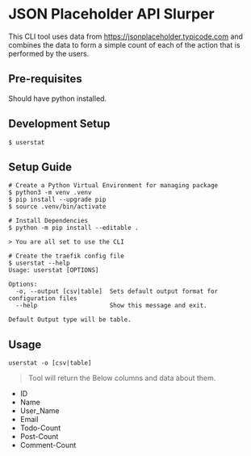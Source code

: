 # JSON Placeholder API Slurper

This CLI tool uses data from https://jsonplaceholder.typicode.com and combines the data to form a simple count of each of the action that is performed by the users.

## Pre-requisites
Should have python installed.

## Development Setup
```shell
$ userstat
```
## Setup Guide
```shell
# Create a Python Virtual Environment for managing package
$ python3 -m venv .venv
$ pip install --upgrade pip
$ source .venv/bin/activate

# Install Dependencies
$ python -m pip install --editable .

> You are all set to use the CLI 

# Create the traefik config file
$ userstat --help
Usage: userstat [OPTIONS]

Options:
  -o, --output [csv|table]  Sets default output format for configuration files
  --help                    Show this message and exit.

Default Output type will be table.
```
## Usage
``` shell
userstat -o [csv|table]
```
> Tool will return the Below columns and data about them.


* ID
* Name
* User_Name
* Email
* Todo-Count
* Post-Count
* Comment-Count
